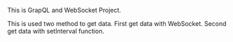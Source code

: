 This is GrapQL and WebSocket Project.

This is used two method to get data.
First get data with WebSocket.
Second get data with setInterval function.

